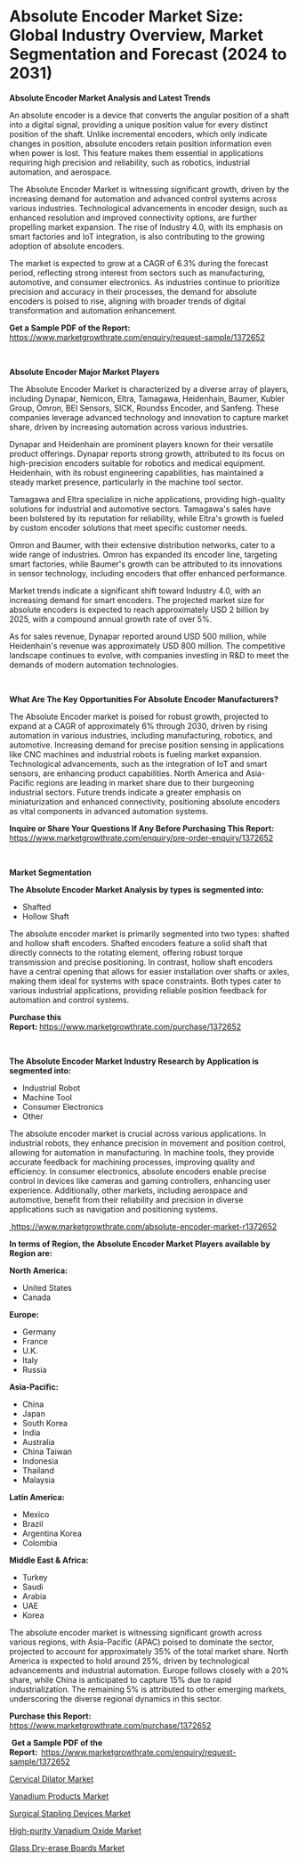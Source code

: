 <p><h1>Absolute Encoder Market Size: Global Industry Overview, Market Segmentation and Forecast (2024 to 2031)</h1></p><p><strong>Absolute Encoder Market Analysis and Latest Trends</strong></p>
<p><p>An absolute encoder is a device that converts the angular position of a shaft into a digital signal, providing a unique position value for every distinct position of the shaft. Unlike incremental encoders, which only indicate changes in position, absolute encoders retain position information even when power is lost. This feature makes them essential in applications requiring high precision and reliability, such as robotics, industrial automation, and aerospace.</p><p>The Absolute Encoder Market is witnessing significant growth, driven by the increasing demand for automation and advanced control systems across various industries. Technological advancements in encoder design, such as enhanced resolution and improved connectivity options, are further propelling market expansion. The rise of Industry 4.0, with its emphasis on smart factories and IoT integration, is also contributing to the growing adoption of absolute encoders.</p><p>The market is expected to grow at a CAGR of 6.3% during the forecast period, reflecting strong interest from sectors such as manufacturing, automotive, and consumer electronics. As industries continue to prioritize precision and accuracy in their processes, the demand for absolute encoders is poised to rise, aligning with broader trends of digital transformation and automation enhancement.</p></p>
<p><strong>Get a Sample PDF of the Report:&nbsp;</strong> <a href="https://www.marketgrowthrate.com/enquiry/request-sample/1372652">https://www.marketgrowthrate.com/enquiry/request-sample/1372652</a></p>
<p>&nbsp;</p>
<p><strong>Absolute Encoder Major Market Players</strong></p>
<p><p>The Absolute Encoder Market is characterized by a diverse array of players, including Dynapar, Nemicon, Eltra, Tamagawa, Heidenhain, Baumer, Kubler Group, Omron, BEI Sensors, SICK, Roundss Encoder, and Sanfeng. These companies leverage advanced technology and innovation to capture market share, driven by increasing automation across various industries.</p><p>Dynapar and Heidenhain are prominent players known for their versatile product offerings. Dynapar reports strong growth, attributed to its focus on high-precision encoders suitable for robotics and medical equipment. Heidenhain, with its robust engineering capabilities, has maintained a steady market presence, particularly in the machine tool sector.</p><p>Tamagawa and Eltra specialize in niche applications, providing high-quality solutions for industrial and automotive sectors. Tamagawa's sales have been bolstered by its reputation for reliability, while Eltra's growth is fueled by custom encoder solutions that meet specific customer needs.</p><p>Omron and Baumer, with their extensive distribution networks, cater to a wide range of industries. Omron has expanded its encoder line, targeting smart factories, while Baumer's growth can be attributed to its innovations in sensor technology, including encoders that offer enhanced performance.</p><p>Market trends indicate a significant shift toward Industry 4.0, with an increasing demand for smart encoders. The projected market size for absolute encoders is expected to reach approximately USD 2 billion by 2025, with a compound annual growth rate of over 5%.</p><p>As for sales revenue, Dynapar reported around USD 500 million, while Heidenhain's revenue was approximately USD 800 million. The competitive landscape continues to evolve, with companies investing in R&D to meet the demands of modern automation technologies.</p></p>
<p>&nbsp;</p>
<p><strong>What Are The Key Opportunities For Absolute Encoder Manufacturers?</strong></p>
<p><p>The Absolute Encoder market is poised for robust growth, projected to expand at a CAGR of approximately 6% through 2030, driven by rising automation in various industries, including manufacturing, robotics, and automotive. Increasing demand for precise position sensing in applications like CNC machines and industrial robots is fueling market expansion. Technological advancements, such as the integration of IoT and smart sensors, are enhancing product capabilities. North America and Asia-Pacific regions are leading in market share due to their burgeoning industrial sectors. Future trends indicate a greater emphasis on miniaturization and enhanced connectivity, positioning absolute encoders as vital components in advanced automation systems.</p></p>
<p><strong>Inquire or Share Your Questions If Any Before Purchasing This Report:</strong> <a href="https://www.marketgrowthrate.com/enquiry/pre-order-enquiry/1372652">https://www.marketgrowthrate.com/enquiry/pre-order-enquiry/1372652</a></p>
<p>&nbsp;</p>
<p><strong>Market Segmentation</strong></p>
<p><strong>The Absolute Encoder Market Analysis by types is segmented into:</strong></p>
<p><ul><li>Shafted</li><li>Hollow Shaft</li></ul></p>
<p><p>The absolute encoder market is primarily segmented into two types: shafted and hollow shaft encoders. Shafted encoders feature a solid shaft that directly connects to the rotating element, offering robust torque transmission and precise positioning. In contrast, hollow shaft encoders have a central opening that allows for easier installation over shafts or axles, making them ideal for systems with space constraints. Both types cater to various industrial applications, providing reliable position feedback for automation and control systems.</p></p>
<p><strong>Purchase this Report:&nbsp;</strong><a href="https://www.marketgrowthrate.com/purchase/1372652">https://www.marketgrowthrate.com/purchase/1372652</a></p>
<p>&nbsp;</p>
<p><strong>The Absolute Encoder Market Industry Research by Application is segmented into:</strong></p>
<p><ul><li>Industrial Robot</li><li>Machine Tool</li><li>Consumer Electronics</li><li>Other</li></ul></p>
<p><p>The absolute encoder market is crucial across various applications. In industrial robots, they enhance precision in movement and position control, allowing for automation in manufacturing. In machine tools, they provide accurate feedback for machining processes, improving quality and efficiency. In consumer electronics, absolute encoders enable precise control in devices like cameras and gaming controllers, enhancing user experience. Additionally, other markets, including aerospace and automotive, benefit from their reliability and precision in diverse applications such as navigation and positioning systems.</p></p>
<p><a href="https://www.marketgrowthrate.com/absolute-encoder-market-r1372652">&nbsp;https://www.marketgrowthrate.com/absolute-encoder-market-r1372652</a></p>
<p><strong>In terms of Region, the Absolute Encoder Market Players available by Region are:</strong></p>
<p>
    <p> <strong> North America: </strong>
        <ul>
            <li>United States</li>
            <li>Canada</li>
        </ul>
        </p> 
    <p> <strong> Europe: </strong>
        <ul>
            <li>Germany</li>
            <li>France</li>
            <li>U.K.</li>
            <li>Italy</li>
            <li>Russia</li>
        </ul>
        </p> 
    <p> <strong> Asia-Pacific: </strong>
        <ul>
            <li>China</li>
            <li>Japan</li>
            <li>South Korea</li>
            <li>India</li>
            <li>Australia</li>
            <li>China Taiwan</li>
            <li>Indonesia</li>
            <li>Thailand</li>
            <li>Malaysia</li>
        </ul>
        </p> 
    <p> <strong> Latin America: </strong>
        <ul>
            <li>Mexico</li>
            <li>Brazil</li>
            <li>Argentina Korea</li>
            <li>Colombia</li>
        </ul>
        </p> 
    <p> <strong> Middle East & Africa: </strong>
        <ul>
            <li>Turkey</li>
            <li>Saudi</li>
            <li>Arabia</li>
            <li>UAE</li>
            <li>Korea</li>
        </ul>
    </p>
    </p>
<p><p>The absolute encoder market is witnessing significant growth across various regions, with Asia-Pacific (APAC) poised to dominate the sector, projected to account for approximately 35% of the total market share. North America is expected to hold around 25%, driven by technological advancements and industrial automation. Europe follows closely with a 20% share, while China is anticipated to capture 15% due to rapid industrialization. The remaining 5% is attributed to other emerging markets, underscoring the diverse regional dynamics in this sector.</p></p>
<p><strong>Purchase this Report: </strong><a href="https://www.marketgrowthrate.com/purchase/1372652">https://www.marketgrowthrate.com/purchase/1372652</a></p>
<p>&nbsp;<strong>Get a Sample PDF of the Report:&nbsp;&nbsp;</strong><a href="https://www.marketgrowthrate.com/enquiry/request-sample/1372652">https://www.marketgrowthrate.com/enquiry/request-sample/1372652</a></p>
<p><strong></strong></p>
<p><p><a href="https://www.linkedin.com/pulse/mapping-cervical-dilator-market-trends-challenges-breakthroughs-2qz2c">Cervical Dilator Market</a></p><p><a href="https://medium.com/@pzgqfkjx4/global-vanadium-products-market-landscape-future-trends-and-market-strategic-forecast-2024-a720e83a8da8?postPublishedType=repub">Vanadium Products Market</a></p><p><a href="https://www.linkedin.com/pulse/surgical-stapling-devices-market-global-regional-analysis-focus-er5sc">Surgical Stapling Devices Market</a></p><p><a href="https://medium.com/@pzgqfkjx4/high-purity-vanadium-oxide-industry-forecast-market-shifts-and-strategic-imperatives-2024-2031-fa1e5f62d061?postPublishedType=repub">High-purity Vanadium Oxide Market</a></p><p><a href="https://github.com/ashepherd82/Market-Research-Report-List-6/blob/main/glass-dry-erase-boards-market.md">Glass Dry-erase Boards Market</a></p></p>